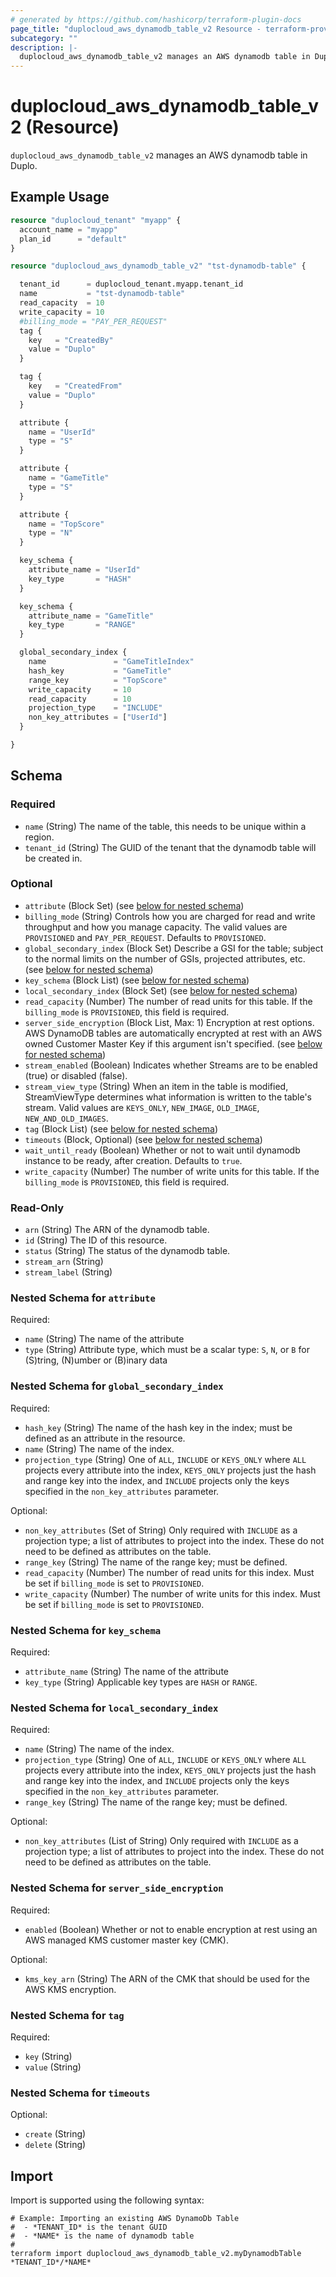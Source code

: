 ```yaml
---
# generated by https://github.com/hashicorp/terraform-plugin-docs
page_title: "duplocloud_aws_dynamodb_table_v2 Resource - terraform-provider-duplocloud"
subcategory: ""
description: |-
  duplocloud_aws_dynamodb_table_v2 manages an AWS dynamodb table in Duplo.
---
```


# duplocloud_aws_dynamodb_table_v2 (Resource)

`duplocloud_aws_dynamodb_table_v2` manages an AWS dynamodb table in Duplo.

## Example Usage

```terraform
resource "duplocloud_tenant" "myapp" {
  account_name = "myapp"
  plan_id      = "default"
}

resource "duplocloud_aws_dynamodb_table_v2" "tst-dynamodb-table" {

  tenant_id      = duplocloud_tenant.myapp.tenant_id
  name           = "tst-dynamodb-table"
  read_capacity  = 10
  write_capacity = 10
  #billing_mode = "PAY_PER_REQUEST"
  tag {
    key   = "CreatedBy"
    value = "Duplo"
  }

  tag {
    key   = "CreatedFrom"
    value = "Duplo"
  }

  attribute {
    name = "UserId"
    type = "S"
  }

  attribute {
    name = "GameTitle"
    type = "S"
  }

  attribute {
    name = "TopScore"
    type = "N"
  }

  key_schema {
    attribute_name = "UserId"
    key_type       = "HASH"
  }

  key_schema {
    attribute_name = "GameTitle"
    key_type       = "RANGE"
  }

  global_secondary_index {
    name               = "GameTitleIndex"
    hash_key           = "GameTitle"
    range_key          = "TopScore"
    write_capacity     = 10
    read_capacity      = 10
    projection_type    = "INCLUDE"
    non_key_attributes = ["UserId"]
  }

}
```

<!-- schema generated by tfplugindocs -->
## Schema

### Required

- `name` (String) The name of the table, this needs to be unique within a region.
- `tenant_id` (String) The GUID of the tenant that the dynamodb table will be created in.

### Optional

- `attribute` (Block Set) (see [below for nested schema](#nestedblock--attribute))
- `billing_mode` (String) Controls how you are charged for read and write throughput and how you manage capacity. The valid values are `PROVISIONED` and `PAY_PER_REQUEST`. Defaults to `PROVISIONED`.
- `global_secondary_index` (Block Set) Describe a GSI for the table; subject to the normal limits on the number of GSIs, projected attributes, etc. (see [below for nested schema](#nestedblock--global_secondary_index))
- `key_schema` (Block List) (see [below for nested schema](#nestedblock--key_schema))
- `local_secondary_index` (Block Set) (see [below for nested schema](#nestedblock--local_secondary_index))
- `read_capacity` (Number) The number of read units for this table. If the `billing_mode` is `PROVISIONED`, this field is required.
- `server_side_encryption` (Block List, Max: 1) Encryption at rest options. AWS DynamoDB tables are automatically encrypted at rest with an AWS owned Customer Master Key if this argument isn't specified. (see [below for nested schema](#nestedblock--server_side_encryption))
- `stream_enabled` (Boolean) Indicates whether Streams are to be enabled (true) or disabled (false).
- `stream_view_type` (String) When an item in the table is modified, StreamViewType determines what information is written to the table's stream. Valid values are `KEYS_ONLY`, `NEW_IMAGE`, `OLD_IMAGE`, `NEW_AND_OLD_IMAGES`.
- `tag` (Block List) (see [below for nested schema](#nestedblock--tag))
- `timeouts` (Block, Optional) (see [below for nested schema](#nestedblock--timeouts))
- `wait_until_ready` (Boolean) Whether or not to wait until dynamodb instance to be ready, after creation. Defaults to `true`.
- `write_capacity` (Number) The number of write units for this table. If the `billing_mode` is `PROVISIONED`, this field is required.

### Read-Only

- `arn` (String) The ARN of the dynamodb table.
- `id` (String) The ID of this resource.
- `status` (String) The status of the dynamodb table.
- `stream_arn` (String)
- `stream_label` (String)

<a id="nestedblock--attribute"></a>
### Nested Schema for `attribute`

Required:

- `name` (String) The name of the attribute
- `type` (String) Attribute type, which must be a scalar type: `S`, `N`, or `B` for (S)tring, (N)umber or (B)inary data


<a id="nestedblock--global_secondary_index"></a>
### Nested Schema for `global_secondary_index`

Required:

- `hash_key` (String) The name of the hash key in the index; must be defined as an attribute in the resource.
- `name` (String) The name of the index.
- `projection_type` (String) One of `ALL`, `INCLUDE` or `KEYS_ONLY` where `ALL` projects every attribute into the index, `KEYS_ONLY` projects just the hash and range key into the index, and `INCLUDE` projects only the keys specified in the `non_key_attributes` parameter.

Optional:

- `non_key_attributes` (Set of String) Only required with `INCLUDE` as a projection type; a list of attributes to project into the index. These do not need to be defined as attributes on the table.
- `range_key` (String) The name of the range key; must be defined.
- `read_capacity` (Number) The number of read units for this index. Must be set if `billing_mode` is set to `PROVISIONED`.
- `write_capacity` (Number) The number of write units for this index. Must be set if `billing_mode` is set to `PROVISIONED`.


<a id="nestedblock--key_schema"></a>
### Nested Schema for `key_schema`

Required:

- `attribute_name` (String) The name of the attribute
- `key_type` (String) Applicable key types are `HASH` or `RANGE`.


<a id="nestedblock--local_secondary_index"></a>
### Nested Schema for `local_secondary_index`

Required:

- `name` (String) The name of the index.
- `projection_type` (String) One of `ALL`, `INCLUDE` or `KEYS_ONLY` where `ALL` projects every attribute into the index, `KEYS_ONLY` projects just the hash and range key into the index, and `INCLUDE` projects only the keys specified in the `non_key_attributes` parameter.
- `range_key` (String) The name of the range key; must be defined.

Optional:

- `non_key_attributes` (List of String) Only required with `INCLUDE` as a projection type; a list of attributes to project into the index. These do not need to be defined as attributes on the table.


<a id="nestedblock--server_side_encryption"></a>
### Nested Schema for `server_side_encryption`

Required:

- `enabled` (Boolean) Whether or not to enable encryption at rest using an AWS managed KMS customer master key (CMK).

Optional:

- `kms_key_arn` (String) The ARN of the CMK that should be used for the AWS KMS encryption.


<a id="nestedblock--tag"></a>
### Nested Schema for `tag`

Required:

- `key` (String)
- `value` (String)


<a id="nestedblock--timeouts"></a>
### Nested Schema for `timeouts`

Optional:

- `create` (String)
- `delete` (String)

## Import

Import is supported using the following syntax:

```shell
# Example: Importing an existing AWS DynamoDb Table
#  - *TENANT_ID* is the tenant GUID
#  - *NAME* is the name of dynamodb table
#
terraform import duplocloud_aws_dynamodb_table_v2.myDynamodbTable *TENANT_ID*/*NAME*
```
